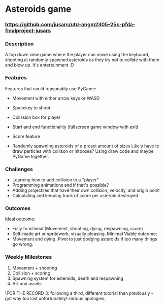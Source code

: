 # Asteroids game
### https://github.com/jusars/utd-angm2305-25s-pfda-finalproject-jusars

### Description
A top down view game where the player can move using the keyboard, shooting at randomly spawned asteroids as they try not to collide with them and blow up. It's entertainment :D

### Features
Features that could reasonably use PyGame: 
- Movement with either arrow keys or WASD 
- Spacekey to shoot
- Colission box for player
- Start and end functionality (fullscreen game window with exit)
- Score feature

- Randomly spawning asteroids of a preset amount of sizes
Likely have to draw particles with collison or hitboxes? Using draw code and maybe PyGame together.

### Challenges
- Learning how to add collision to a "player"
- Programming animations and if that's possible?
- Adding projectiles that have their own collision, velocity, and origin point
- Calculating and keeping track of score per asteroid destroyed

### Outcomes
Ideal outcome:
- Fully functional (Movement, shooting, dying, respawning, score)
- Self-made art or spritework, visually pleasing.
Minimal Viable outcome:
- Movement and dying. Pivot to just dodging asteroids if too many things go wrong.

### Weekly Milestones
1. Movement + shooting
2. Collision + scoring
3. Spawning system for asteroids, death and respawning
4. Art and assets

\\FOR THE RECORD 3: following a third, different tutorial than previously - got way too lost unfortunately! serious apologies.